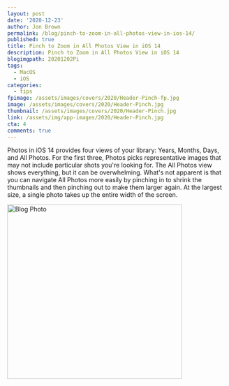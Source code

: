 ```yaml
---
layout: post
date: '2020-12-23'
author: Jon Brown
permalink: /blog/pinch-to-zoom-in-all-photos-view-in-ios-14/
published: true
title: Pinch to Zoom in All Photos View in iOS 14
description: Pinch to Zoom in All Photos View in iOS 14
blogimgpath: 20201202Pi
tags:
  - MacOS
  - iOS
categories:
  - tips
fpimage: /assets/images/covers/2020/Header-Pinch-fp.jpg
image: /assets/images/covers/2020/Header-Pinch.jpg
thumbnail: /assets/images/covers/2020/Header-Pinch.jpg
link: /assets/img/app-images/2020/Header-Pinch.jpg
cta: 4
comments: true
---
```

Photos in iOS 14 provides four views of your library: Years, Months,
Days, and All Photos. For the first three, Photos picks representative
images that may not include particular shots you're looking for. The All
Photos view shows everything, but it can be overwhelming. What's not
apparent is that you can navigate All Photos more easily by pinching in
to shrink the thumbnails and then pinching out to make them larger
again. At the largest size, a single photo takes up the entire width of
the screen.

<img alt="Blog Photo" src="{{ site.site_cdn }}/assets/images/blog/2020/20201202Pi/image2.png" class="img-fluid rounded m-2" width="400" />
